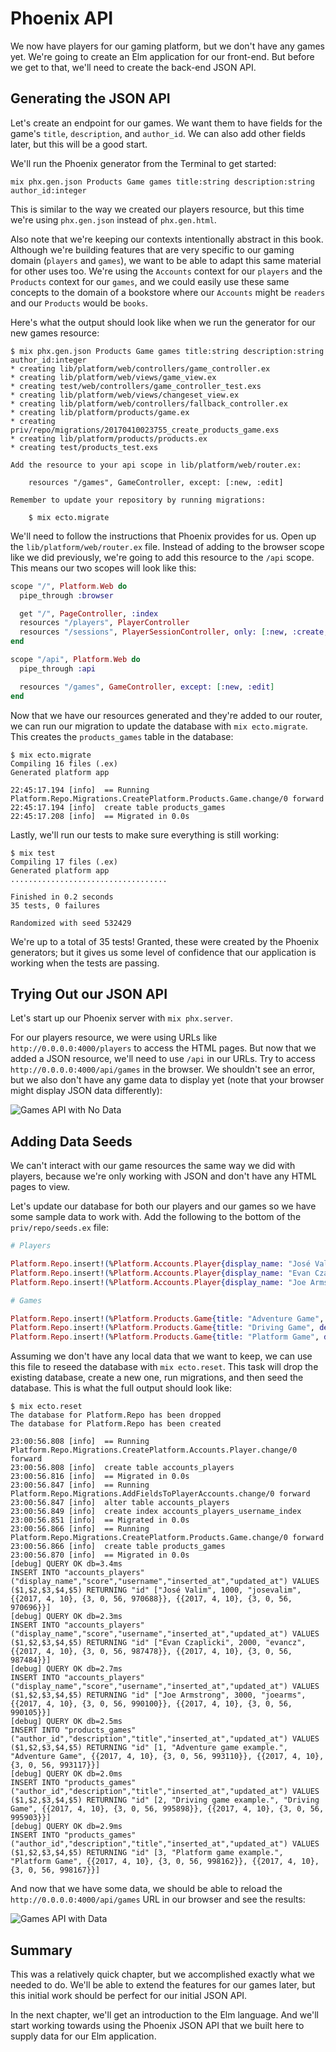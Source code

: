 # Phoenix API

We now have players for our gaming platform, but we don't have any games yet.
We're going to create an Elm application for our front-end. But before we get
to that, we'll need to create the back-end JSON API.

## Generating the JSON API

Let's create an endpoint for our games. We want them to have fields for the
game's `title`, `description`, and `author_id`. We can also add other fields
later, but this will be a good start.

We'll run the Phoenix generator from the Terminal to get started:

```shell
mix phx.gen.json Products Game games title:string description:string author_id:integer
```

This is similar to the way we created our players resource, but this time we're
using `phx.gen.json` instead of `phx.gen.html`.

Also note that we're keeping our contexts intentionally abstract in this book.
Although we're building features that are very specific to our gaming domain
(`players` and `games`), we want to be able to adapt this same material for
other uses too. We're using the `Accounts` context for our `players` and the
`Products` context for our `games`, and we could easily use these same concepts
to the domain of a bookstore where our `Accounts` might be `readers` and our
`Products` would be `books`.

Here's what the output should look like when we run the generator for our new
games resource:

```shell
$ mix phx.gen.json Products Game games title:string description:string author_id:integer
* creating lib/platform/web/controllers/game_controller.ex
* creating lib/platform/web/views/game_view.ex
* creating test/web/controllers/game_controller_test.exs
* creating lib/platform/web/views/changeset_view.ex
* creating lib/platform/web/controllers/fallback_controller.ex
* creating lib/platform/products/game.ex
* creating priv/repo/migrations/20170410023755_create_products_game.exs
* creating lib/platform/products/products.ex
* creating test/products_test.exs

Add the resource to your api scope in lib/platform/web/router.ex:

    resources "/games", GameController, except: [:new, :edit]

Remember to update your repository by running migrations:

    $ mix ecto.migrate
```

We'll need to follow the instructions that Phoenix provides for us. Open up the
`lib/platform/web/router.ex` file. Instead of adding to the browser scope like
we did previously, we're going to add this resource to the `/api` scope. This
means our two scopes will look like this:

```elixir
scope "/", Platform.Web do
  pipe_through :browser

  get "/", PageController, :index
  resources "/players", PlayerController
  resources "/sessions", PlayerSessionController, only: [:new, :create, :delete]
end

scope "/api", Platform.Web do
  pipe_through :api

  resources "/games", GameController, except: [:new, :edit]
end
```

Now that we have our resources generated and they're added to our router, we
can run our migration to update the database with `mix ecto.migrate`. This
creates the `products_games` table in the database:

```shell
$ mix ecto.migrate
Compiling 16 files (.ex)
Generated platform app

22:45:17.194 [info]  == Running Platform.Repo.Migrations.CreatePlatform.Products.Game.change/0 forward
22:45:17.194 [info]  create table products_games
22:45:17.208 [info]  == Migrated in 0.0s
```

Lastly, we'll run our tests to make sure everything is still working:

```shell
$ mix test
Compiling 17 files (.ex)
Generated platform app
...................................

Finished in 0.2 seconds
35 tests, 0 failures

Randomized with seed 532429
```

We're up to a total of 35 tests! Granted, these were created by the Phoenix
generators; but it gives us some level of confidence that our application is
working when the tests are passing.

## Trying Out our JSON API

Let's start up our Phoenix server with `mix phx.server`.

For our players resource, we were using URLs like `http://0.0.0.0:4000/players`
to access the HTML pages. But now that we added a JSON resource, we'll need to
use `/api` in our URLs. Try to access `http://0.0.0.0:4000/api/games` in the
browser. We shouldn't see an error, but we also don't have any game data to
display yet (note that your browser might display JSON data differently):

![Games API with No Data](images/phoenix_api/games_api_with_no_data.png)

## Adding Data Seeds

We can't interact with our game resources the same way we did with players,
because we're only working with JSON and don't have any HTML pages to view.

Let's update our database for both our players and our games so we have some
sample data to work with. Add the following to the bottom of the
`priv/repo/seeds.ex` file:

```elixir
# Players

Platform.Repo.insert!(%Platform.Accounts.Player{display_name: "José Valim", username: "josevalim", password: "josevalim", score: 1000})
Platform.Repo.insert!(%Platform.Accounts.Player{display_name: "Evan Czaplicki", username: "evancz", password: "evancz", score: 2000})
Platform.Repo.insert!(%Platform.Accounts.Player{display_name: "Joe Armstrong", username: "joearms", password: "joearms", score: 3000})

# Games

Platform.Repo.insert!(%Platform.Products.Game{title: "Adventure Game", description: "Adventure game example.", author_id: 1})
Platform.Repo.insert!(%Platform.Products.Game{title: "Driving Game", description: "Driving game example.", author_id: 2})
Platform.Repo.insert!(%Platform.Products.Game{title: "Platform Game", description: "Platform game example.", author_id: 3})
```

Assuming we don't have any local data that we want to keep, we can use this
file to reseed the database with `mix ecto.reset`. This task will drop the
existing database, create a new one, run migrations, and then seed the
database. This is what the full output should look like:

```shell
$ mix ecto.reset
The database for Platform.Repo has been dropped
The database for Platform.Repo has been created

23:00:56.808 [info]  == Running Platform.Repo.Migrations.CreatePlatform.Accounts.Player.change/0 forward
23:00:56.808 [info]  create table accounts_players
23:00:56.816 [info]  == Migrated in 0.0s
23:00:56.847 [info]  == Running Platform.Repo.Migrations.AddFieldsToPlayerAccounts.change/0 forward
23:00:56.847 [info]  alter table accounts_players
23:00:56.849 [info]  create index accounts_players_username_index
23:00:56.851 [info]  == Migrated in 0.0s
23:00:56.866 [info]  == Running Platform.Repo.Migrations.CreatePlatform.Products.Game.change/0 forward
23:00:56.866 [info]  create table products_games
23:00:56.870 [info]  == Migrated in 0.0s
[debug] QUERY OK db=3.4ms
INSERT INTO "accounts_players" ("display_name","score","username","inserted_at","updated_at") VALUES ($1,$2,$3,$4,$5) RETURNING "id" ["José Valim", 1000, "josevalim", {{2017, 4, 10}, {3, 0, 56, 970688}}, {{2017, 4, 10}, {3, 0, 56, 970696}}]
[debug] QUERY OK db=2.3ms
INSERT INTO "accounts_players" ("display_name","score","username","inserted_at","updated_at") VALUES ($1,$2,$3,$4,$5) RETURNING "id" ["Evan Czaplicki", 2000, "evancz", {{2017, 4, 10}, {3, 0, 56, 987478}}, {{2017, 4, 10}, {3, 0, 56, 987484}}]
[debug] QUERY OK db=2.7ms
INSERT INTO "accounts_players" ("display_name","score","username","inserted_at","updated_at") VALUES ($1,$2,$3,$4,$5) RETURNING "id" ["Joe Armstrong", 3000, "joearms", {{2017, 4, 10}, {3, 0, 56, 990100}}, {{2017, 4, 10}, {3, 0, 56, 990105}}]
[debug] QUERY OK db=2.5ms
INSERT INTO "products_games" ("author_id","description","title","inserted_at","updated_at") VALUES ($1,$2,$3,$4,$5) RETURNING "id" [1, "Adventure game example.", "Adventure Game", {{2017, 4, 10}, {3, 0, 56, 993110}}, {{2017, 4, 10}, {3, 0, 56, 993117}}]
[debug] QUERY OK db=2.0ms
INSERT INTO "products_games" ("author_id","description","title","inserted_at","updated_at") VALUES ($1,$2,$3,$4,$5) RETURNING "id" [2, "Driving game example.", "Driving Game", {{2017, 4, 10}, {3, 0, 56, 995898}}, {{2017, 4, 10}, {3, 0, 56, 995903}}]
[debug] QUERY OK db=2.9ms
INSERT INTO "products_games" ("author_id","description","title","inserted_at","updated_at") VALUES ($1,$2,$3,$4,$5) RETURNING "id" [3, "Platform game example.", "Platform Game", {{2017, 4, 10}, {3, 0, 56, 998162}}, {{2017, 4, 10}, {3, 0, 56, 998167}}]
```

And now that we have some data, we should be able to reload the
`http://0.0.0.0:4000/api/games` URL in our browser and see the results:

![Games API with Data](images/phoenix_api/games_api_with_data.png)

## Summary

This was a relatively quick chapter, but we accomplished exactly what we needed
to do. We'll be able to extend the features for our games later, but this
initial work should be perfect for our initial JSON API.

In the next chapter, we'll get an introduction to the Elm language. And we'll
start working towards using the Phoenix JSON API that we built here to supply
data for our Elm application.
